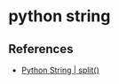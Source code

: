 # python string

## References
* [Python String | split()](https://www.geeksforgeeks.org/python-string-split/)